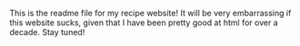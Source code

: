 This is the readme file for my recipe website! It will be very embarrassing if this website sucks, given that I have been pretty good at html for over a decade. Stay tuned!